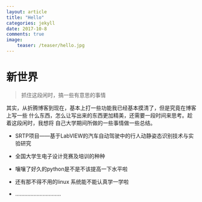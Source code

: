 ```yaml
---
layout: article
title: "Hello"
categories: jekyll
date: 2017-10-8
comments: true
image:
    teaser: /teaser/hello.jpg
---
```




# 新世界

> 抓住这段闲时，搞一些有意思的事情

其实，从折腾博客到现在，基本上打一些功能我已经基本摸清了，但是究竟在博客上写一些
什么东西，怎么让写出来的东西更加精美，还需要一段时间来思考。趁着这段闲时，我想将
自己大学期间所做的一些事情做一些总结。

* SRTP项目——基于LabVIEW的汽车自动驾驶中的行人动静姿态识别技术与实验研究

* 全国大学生电子设计竞赛及培训的种种

* 嚷嚷了好久的python是不是不该提高一下水平啦

* 还有那不得不用的linux 系统能不能认真学一学啦

* …………………………
